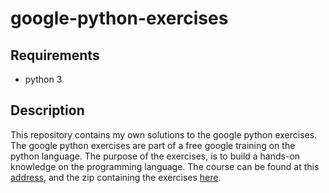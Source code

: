 # google-python-exercises

## Requirements
- python 3

## Description
This repository contains my own solutions to the google python exercises. The google python exercises are part of a free google training on the python language. The purpose of the exercises, is to build a hands-on knowledge on the programming language. The course can be found at this [address](https://developers.google.com/edu/python/), and the zip containing the exercises [here](https://developers.google.com/edu/python/google-python-exercises.zip).
